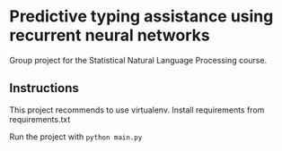 # Predictive typing assistance using recurrent neural networks                                                                                                                                                                                                                                                                                          
Group project for the Statistical Natural Language Processing course.

## Instructions

This project recommends to use virtualenv. Install requirements from requirements.txt

Run the project with `python main.py`             
